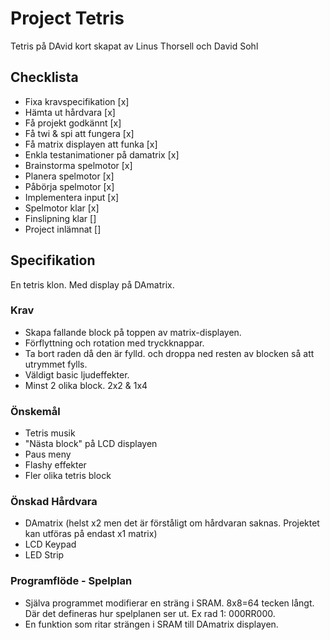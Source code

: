 # Project Tetris

Tetris på DAvid kort skapat av Linus Thorsell och David Sohl

## Checklista
* Fixa kravspecifikation [x]
* Hämta ut hårdvara [x]
* Få projekt godkännt [x]
* Få twi & spi att fungera [x]
* Få matrix displayen att funka [x]
* Enkla testanimationer på damatrix [x]
* Brainstorma spelmotor [x]
* Planera spelmotor [x]
* Påbörja spelmotor [x]
* Implementera input [x]
* Spelmotor klar [x]
* Finslipning klar []
* Project inlämnat []

## Specifikation
En tetris klon. Med display på DAmatrix.

### Krav
* Skapa fallande block på toppen av matrix-displayen.
* Förflyttning och rotation med tryckknappar.
* Ta bort raden då den är fylld. och droppa ned resten av blocken så att utrymmet fylls.
* Väldigt basic ljudeffekter.
* Minst 2 olika block. 2x2 & 1x4

### Önskemål
* Tetris musik
* "Nästa block" på LCD displayen
* Paus meny
* Flashy effekter
* Fler olika tetris block

### Önskad Hårdvara
* DAmatrix (helst x2 men det är förståligt om hårdvaran saknas. Projektet kan utföras på endast x1 matrix)
* LCD Keypad
* LED Strip

### Programflöde - Spelplan
* Själva programmet modifierar en sträng i SRAM. 8x8=64 tecken långt. Där det defineras hur spelplanen ser ut. Ex rad 1: 000RR000.
* En funktion som ritar strängen i SRAM till DAmatrix displayen.
